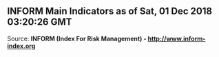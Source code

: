 ## INFORM Main Indicators as of Sat, 01 Dec 2018 03:20:26 GMT

Source: **INFORM (Index For Risk Management) - http://www.inform-index.org**